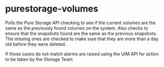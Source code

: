 # purestorage-volumes
Polls the Pure Storage API checking to see if the current volumes are the same as the previously found volumes on the system. Also checks to ensure that the snapshots found are the same as the previous snapshots. The missing ones are checked to make sure that they are more than a day old before they were deleted.

If these cases do not match alarms are raised using the UIM API for action to be taken by the Storage Team